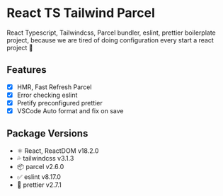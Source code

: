 # React TS Tailwind Parcel

React Typescript, Tailwindcss, Parcel bundler, eslint, prettier boilerplate project, because we are tired of doing configuration every start a react project 😬

## Features

- [x] HMR, Fast Refresh Parcel
- [x] Error checking eslint
- [x] Pretify preconfigured prettier
- [x] VSCode Auto format and fix on save

## Package Versions

- ⚛️ React, ReactDOM v18.2.0
- 💦 tailwindcss v3.1.3
- 📦 parcel v2.6.0
- ✅ eslint v8.17.0
- 💄 prettier v2.7.1
